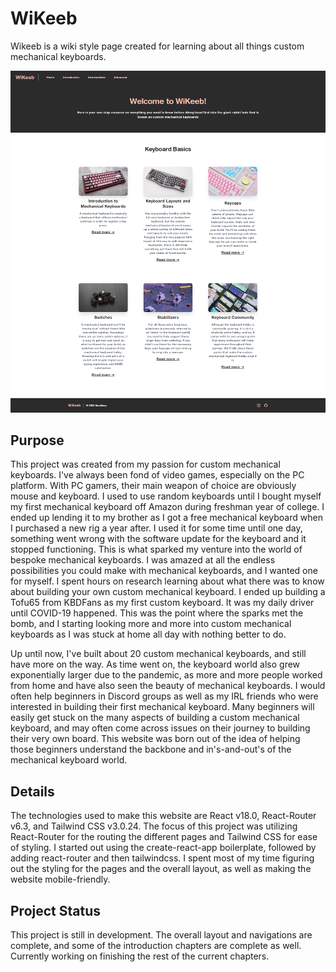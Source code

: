 # WiKeeb

Wikeeb is a wiki style page created for learning about all things custom mechanical keyboards.

![Wikeeb](/wikeeb/src/img/WiKeeb.png?raw=true)

## Purpose

This project was created from my passion for custom mechanical keyboards. I've always been fond of video games, especially on the PC platform. With PC gamers, their main weapon of choice are obviously mouse and keyboard. I used to use random keyboards until I bought myself my first mechanical keyboard off Amazon during freshman year of college. I ended up lending it to my brother as I got a free mechanical keyboard when I purchased a new rig a year after. I used it for some time until one day, something went wrong with the software update for the keyboard and it stopped functioning. This is what sparked my venture into the world of bespoke mechanical keyboards. I was amazed at all the endless possibilities you could make with mechanical keyboards, and I wanted one for myself. I spent hours on research learning about what there was to know about building your own custom mechanical keyboard. I ended up building a Tofu65 from KBDFans as my first custom keyboard. It was my daily driver until COVID-19 happened. This was the point where the sparks met the bomb, and I starting looking more and more into custom mechanical keyboards as I was stuck at home all day with nothing better to do. 

Up until now, I've built about 20 custom mechanical keyboards, and still have more on the way. As time went on, the keyboard world also grew exponentially larger due to the pandemic, as more and more people worked from home and have also seen the beauty of mechanical keyboards. I would often help beginners in Discord groups as well as my IRL friends who were interested in building their first mechanical keyboard. Many beginners will easily get stuck on the many aspects of building a custom mechanical keyboard, and may often come across issues on their journey to building their very own board. This website was born out of the idea of helping those beginners understand the backbone and in's-and-out's of the mechanical keyboard world. 

## Details

The technologies used to make this website are React v18.0, React-Router v6.3, and Tailwind CSS v3.0.24. The focus of this project was utilizing React-Router for the routing the different pages and Tailwind CSS for ease of styling. I started out using the create-react-app boilerplate, followed by adding react-router and then tailwindcss. I spent most of my time figuring out the styling for the pages and the overall layout, as well as making the website mobile-friendly. 

## Project Status

This project is still in development. The overall layout and navigations are complete, and some of the introduction chapters are complete as well. Currently working on finishing the rest of the current chapters.

